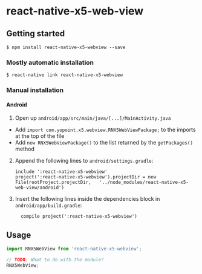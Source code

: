 
# react-native-x5-web-view

## Getting started

`$ npm install react-native-x5-webview --save`

### Mostly automatic installation

`$ react-native link react-native-x5-webview`

### Manual installation


#### Android

1. Open up `android/app/src/main/java/[...]/MainActivity.java`
  - Add `import com.yopoint.x5.webview.RNX5WebViewPackage;` to the imports at the top of the file
  - Add `new RNX5WebViewPackage()` to the list returned by the `getPackages()` method
2. Append the following lines to `android/settings.gradle`:
  	```
  	include ':react-native-x5-webview'
  	project(':react-native-x5-webview').projectDir = new File(rootProject.projectDir, 	'../node_modules/react-native-x5-web-view/android')
  	```
3. Insert the following lines inside the dependencies block in `android/app/build.gradle`:
  	```
      compile project(':react-native-x5-webview')
  	```


## Usage
```javascript
import RNX5WebView from 'react-native-x5-webview';

// TODO: What to do with the module?
RNX5WebView;
```
  
